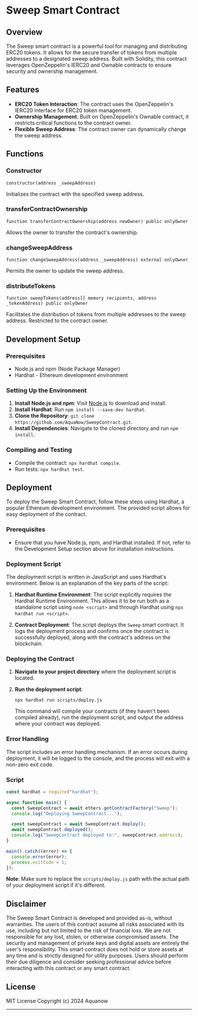 # Sweep Smart Contract

## Overview

The Sweep smart contract is a powerful tool for managing and distributing ERC20 tokens. It allows for the secure transfer of tokens from multiple addresses to a designated sweep address. Built with Solidity, this contract leverages OpenZeppelin's IERC20 and Ownable contracts to ensure security and ownership management.

## Features

- **ERC20 Token Interaction**: The contract uses the OpenZeppelin's IERC20 interface for ERC20 token management.
- **Ownership Management**: Built on OpenZeppelin's Ownable contract, it restricts critical functions to the contract owner.
- **Flexible Sweep Address**: The contract owner can dynamically change the sweep address.

## Functions

### Constructor

```solidity
constructor(address _sweepAddress)
```

Initializes the contract with the specified sweep address.

### transferContractOwnership

```solidity
function transferContractOwnership(address newOwner) public onlyOwner
```

Allows the owner to transfer the contract's ownership.

### changeSweepAddress

```solidity
function changeSweepAddress(address _sweepAddress) external onlyOwner
```

Permits the owner to update the sweep address.

### distributeTokens

```solidity
function sweepTokens(address[] memory recipients, address _tokenAddress) public onlyOwner
```

Facilitates the distribution of tokens from multiple addresses to the sweep address. Restricted to the contract owner.

## Development Setup

### Prerequisites

- Node.js and npm (Node Package Manager)
- Hardhat - Ethereum development environment

### Setting Up the Environment

1. **Install Node.js and npm**: Visit [Node.js](https://nodejs.org/) to download and install.
2. **Install Hardhat**: Run `npm install --save-dev hardhat`.
3. **Clone the Repository**: `git clone https://github.com/AquaNow/SweepContract.git`.
4. **Install Dependencies**: Navigate to the cloned directory and run `npm install`.

### Compiling and Testing

- Compile the contract: `npx hardhat compile`.
- Run tests: `npx hardhat test`.

## Deployment

To deploy the Sweep Smart Contract, follow these steps using Hardhat, a popular Ethereum development environment. The provided script allows for easy deployment of the contract.

### Prerequisites

- Ensure that you have Node.js, npm, and Hardhat installed. If not, refer to the Development Setup section above for installation instructions.

### Deployment Script

The deployment script is written in JavaScript and uses Hardhat's environment. Below is an explanation of the key parts of the script:

1. **Hardhat Runtime Environment**: The script explicitly requires the Hardhat Runtime Environment. This allows it to be run both as a standalone script using `node <script>` and through Hardhat using `npx hardhat run <script>`.

2. **Contract Deployment**: The script deploys the `Sweep` smart contract. It logs the deployment process and confirms once the contract is successfully deployed, along with the contract's address on the blockchain.

### Deploying the Contract

1. **Navigate to your project directory** where the deployment script is located.

2. **Run the deployment script**:

   ```shell
   npx hardhat run scripts/deploy.js
   ```

   This command will compile your contracts (if they haven't been compiled already), run the deployment script, and output the address where your contract was deployed.

### Error Handling

The script includes an error handling mechanism. If an error occurs during deployment, it will be logged to the console, and the process will exit with a non-zero exit code.

### Script

```javascript
const hardhat = require("hardhat");

async function main() {
  const SweepContract = await ethers.getContractFactory("Sweep");
  console.log("Deploying SweepContract...");

  const sweepContract = await SweepContract.deploy();
  await sweepContract.deployed();
  console.log("SweepContract deployed to:", sweepContract.address);
}

main().catch((error) => {
  console.error(error);
  process.exitCode = 1;
});
```

**Note**: Make sure to replace the `scripts/deploy.js` path with the actual path of your deployment script if it's different.

## Disclaimer

The Sweep Smart Contract is developed and provided as-is, without warranties. The users of this contract assume all risks associated with its use, including but not limited to the risk of financial loss. We are not responsible for any lost, stolen, or otherwise compromised assets. The security and management of private keys and digital assets are entirely the user's responsibility. This smart contract does not hold or store assets at any time and is strictly designed for utility purposes. Users should perform their due diligence and consider seeking professional advice before interacting with this contract or any smart contract.

## License

MIT License Copyright (c) 2024 Aquanow

---
